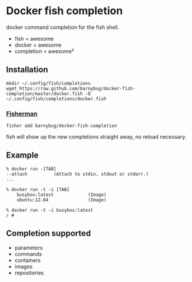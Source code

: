 Docker fish completion
======================
docker command completion for the fish shell.

- fish = awesome
- docker = awesome
- completion = awesome²

Installation
------------
    mkdir ~/.config/fish/completions
    wget https://raw.github.com/barnybug/docker-fish-completion/master/docker.fish -O ~/.config/fish/completions/docker.fish

### [Fisherman](https://github.com/fisherman/fisherman)

    fisher add barnybug/docker-fish-completion

fish will show up the new completions straight away, no reload necessary.
    
Example
-------
    % docker run -[TAB]
    --attach          (Attach to stdin, stdout or stderr.)
    ...

    % docker run -t -i [TAB]
        busybox:latest             (Image)
        ubuntu:12.04               (Image)

    % docker run -t -i busybox:latest
    / #

Completion supported
--------------------
- parameters
- commands
- containers
- images
- repositories

